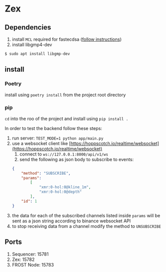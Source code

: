 # Zex
## Dependencies
1. install `MCL` required for fastecdsa ([follow instructions](https://github.com/herumi/mcl?tab=readme-ov-file#how-to-build-with-cmake))
2. install libgmp4-dev
```bash
$ sudo apt install libgmp-dev
```

## install
### Poetry
install using `poetry install` from the project root directory

### pip
`cd` into the roo of the project and install using `pip install .`

In order to test the backend follow these steps:
1. run server: `TEST_MODE=1 python app/main.py`
2. use a websocket client like [https://hoppscotch.io/realtime/websocket](https://hoppscotch.io/realtime/websocket)
   1. connect to `ws://127.0.0.1:8000/api/v1/ws`
   2. send the following as json body to subscribe to events: 
    ```json
    {
        "method": "SUBSCRIBE",
        "params":
            [
                "xmr:0-hol:0@kline_1m",
                "xmr:0-hol:0@depth"
            ],
        "id": 1
    }
      ```
3. the data for each of the subscribed channels listed inside `params` will be sent as a json string according to binance websocket API
4. to stop receiving data from a channel modify the method to `UNSUBSCRIBE`

## Ports
1. Sequencer: 15781
2. Zex: 15782
3. FROST Node: 15783
